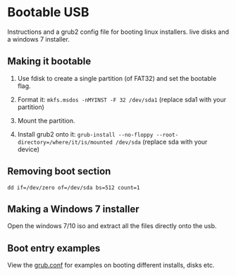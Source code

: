 # Bootable USB

Instructions and a grub2 config file for booting linux installers. live disks and a windows 7 installer.

## Making it bootable

1. Use fdisk to create a single partition (of FAT32) and set the bootable flag.

2. Format it: ```mkfs.msdos -nMYINST -F 32 /dev/sda1``` (replace sda1 with your partition)

3. Mount the partition.

4. Install grub2 onto it: ```grub-install --no-floppy --root-directory=/where/it/is/mounted /dev/sda``` (replace sda with your device)

## Removing boot section

```dd if=/dev/zero of=/dev/sda bs=512 count=1```

## Making a Windows 7 installer

Open the windows 7/10 iso and extract all the files directly onto the usb.


## Boot entry examples

View the [grub.conf](grub.conf) for examples on booting different installs, disks etc.
